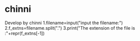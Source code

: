 # chinni
Develop by chinni
1.filename=input("input the filename:")
2.f_extns=filename.split(".")
3.print("The extension of the file is :"+repr(f_extns[-1])

